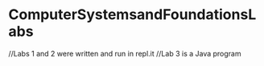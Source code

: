# ComputerSystemsandFoundationsLabs

//Labs 1 and 2 were written and run in repl.it 
//Lab 3 is a Java program
